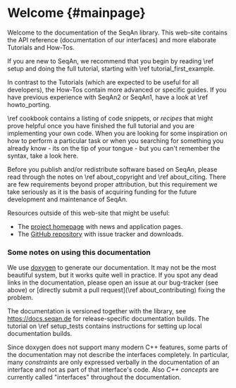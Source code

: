 # Welcome {#mainpage}

<!-- SPDX-FileCopyrightText: 2006-2024 Knut Reinert & Freie Universität Berlin
     SPDX-FileCopyrightText: 2016-2024 Knut Reinert & MPI für molekulare Genetik
     SPDX-License-Identifier: CC-BY-4.0
-->

Welcome to the documentation of the SeqAn library.
This web-site contains the API reference (documentation of our interfaces) and more elaborate Tutorials and
How-Tos.

If you are new to SeqAn, we recommend that you begin by reading \ref setup and doing the full tutorial,
starting with \ref tutorial_first_example.

In contrast to the Tutorials (which are expected to be useful for all developers), the How-Tos contain more advanced
or specific guides.
If you have previous experience with SeqAn2 or SeqAn1, have a look at \ref howto_porting.

\ref cookbook contains a listing of code snippets, or *recipes* that might prove helpful once you
have finished the full tutorial and you are implementing your own code.
When you are looking for some inspiration on how to perform a particular task or when you searching for something you
already know - its on the tip of your tongue - but you can't remember the syntax, take a look here.

Before you publish and/or redistribute software based on SeqAn, please read through the notes on \ref about_copyright
and \ref about_citing.
There are few requirements beyond proper attribution, but this requirement we take seriously as it is the basis of
acquiring funding for the future development and maintenance of SeqAn.

Resources outside of this web-site that might be useful:

  * The [project homepage](https://www.seqan.de) with news and application pages.
  * The [GitHub repository](https://github.com/seqan/seqan3) with issue tracker and downloads.

### Some notes on using this documentation

We use [doxygen](https://doxygen.nl) to generate our documentation.
It may not be the most beautiful system, but it works quite well in practice.
If you spot any dead links in the documentation, please open an issue at our bug-tracker (see above) or
[directly submit a pull request](\ref about_contributing) fixing the problem.

The documentation is versioned together with the library, see https://docs.seqan.de for release-specific
documentation builds.
The tutorial on \ref setup_tests contains instructions for setting up local documentation builds.

Since doxygen does not support many modern C++ features, some parts of the documentation may not describe
the interfaces completely. In particular, many *constraints* are only expressed verbally in the documentation of
an interface and not as part of that interface's code. Also *C++ concepts* are currently called "interfaces" throughout
the documentation.
